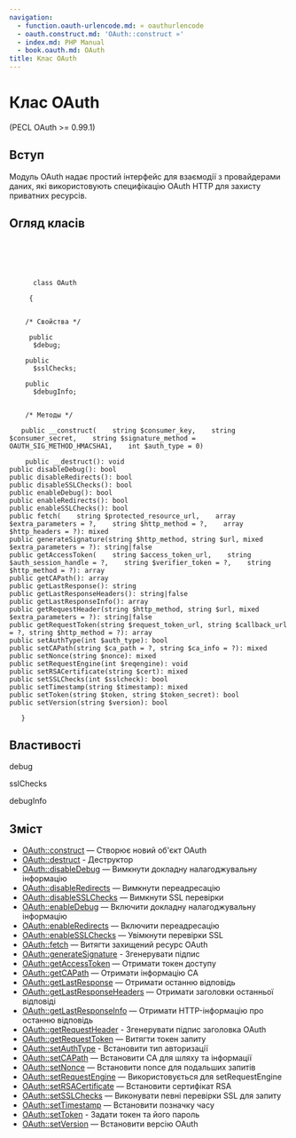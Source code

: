 ```yaml
---
navigation:
  - function.oauth-urlencode.md: « oauthurlencode
  - oauth.construct.md: 'OAuth::construct »'
  - index.md: PHP Manual
  - book.oauth.md: OAuth
title: Клас OAuth
---
```

# Клас OAuth

(PECL OAuth >= 0.99.1)

## Вступ

Модуль OAuth надає простий інтерфейс для взаємодії з провайдерами даних, які використовують специфікацію OAuth HTTP для захисту приватних ресурсів.

## Огляд класів

```classsynopsis


    
    
     
      class OAuth
     
     {
    

    /* Свойства */
    
     public
      $debug;

    public
      $sslChecks;

    public
      $debugInfo;


    /* Методы */
    
   public __construct(    string $consumer_key,    string $consumer_secret,    string $signature_method = OAUTH_SIG_METHOD_HMACSHA1,    int $auth_type = 0)

    public __destruct(): void
public disableDebug(): bool
public disableRedirects(): bool
public disableSSLChecks(): bool
public enableDebug(): bool
public enableRedirects(): bool
public enableSSLChecks(): bool
public fetch(    string $protected_resource_url,    array $extra_parameters = ?,    string $http_method = ?,    array $http_headers = ?): mixed
public generateSignature(string $http_method, string $url, mixed $extra_parameters = ?): string|false
public getAccessToken(    string $access_token_url,    string $auth_session_handle = ?,    string $verifier_token = ?,    string $http_method = ?): array
public getCAPath(): array
public getLastResponse(): string
public getLastResponseHeaders(): string|false
public getLastResponseInfo(): array
public getRequestHeader(string $http_method, string $url, mixed $extra_parameters = ?): string|false
public getRequestToken(string $request_token_url, string $callback_url = ?, string $http_method = ?): array
public setAuthType(int $auth_type): bool
public setCAPath(string $ca_path = ?, string $ca_info = ?): mixed
public setNonce(string $nonce): mixed
public setRequestEngine(int $reqengine): void
public setRSACertificate(string $cert): mixed
public setSSLChecks(int $sslcheck): bool
public setTimestamp(string $timestamp): mixed
public setToken(string $token, string $token_secret): bool
public setVersion(string $version): bool

   }
```

## Властивості

debug

sslChecks

debugInfo

## Зміст

-   [OAuth::construct](oauth.construct.md) — Створює новий об'єкт OAuth
-   [OAuth::destruct](oauth.destruct.md) - Деструктор
-   [OAuth::disableDebug](oauth.disabledebug.md) — Вимкнути докладну налагоджувальну інформацію
-   [OAuth::disableRedirects](oauth.disableredirects.md) — Вимкнути переадресацію
-   [OAuth::disableSSLChecks](oauth.disablesslchecks.md) — Вимкнути SSL перевірки
-   [OAuth::enableDebug](oauth.enabledebug.md) — Включити докладну налагоджувальну інформацію
-   [OAuth::enableRedirects](oauth.enableredirects.md) — Включити переадресацію
-   [OAuth::enableSSLChecks](oauth.enablesslchecks.md) — Увімкнути перевірки SSL
-   [OAuth::fetch](oauth.fetch.md) — Витягти захищений ресурс OAuth
-   [OAuth::generateSignature](oauth.generatesignature.md) - Згенерувати підпис
-   [OAuth::getAccessToken](oauth.getaccesstoken.md) — Отримати токен доступу
-   [OAuth::getCAPath](oauth.getcapath.md) — Отримати інформацію CA
-   [OAuth::getLastResponse](oauth.getlastresponse.md) — Отримати останню відповідь
-   [OAuth::getLastResponseHeaders](oauth.getlastresponseheaders.md) — Отримати заголовки останньої відповіді
-   [OAuth::getLastResponseInfo](oauth.getlastresponseinfo.md) — Отримати HTTP-інформацію про останню відповідь
-   [OAuth::getRequestHeader](oauth.getrequestheader.md) - Згенерувати підпис заголовка OAuth
-   [OAuth::getRequestToken](oauth.getrequesttoken.md) — Витягти токен запиту
-   [OAuth::setAuthType](oauth.setauthtype.md) - Встановити тип авторизації
-   [OAuth::setCAPath](oauth.setcapath.md) — Встановити CA для шляху та інформації
-   [OAuth::setNonce](oauth.setnonce.md) — Встановити nonce для подальших запитів
-   [OAuth::setRequestEngine](oauth.setrequestengine.md) — Використовується для setRequestEngine
-   [OAuth::setRSACertificate](oauth.setrsacertificate.md) — Встановити сертифікат RSA
-   [OAuth::setSSLChecks](oauth.setsslchecks.md) — Виконувати певні перевірки SSL для запиту
-   [OAuth::setTimestamp](oauth.settimestamp.md) — Встановити позначку часу
-   [OAuth::setToken](oauth.settoken.md) - Задати токен та його пароль
-   [OAuth::setVersion](oauth.setversion.md) — Встановити версію OAuth
